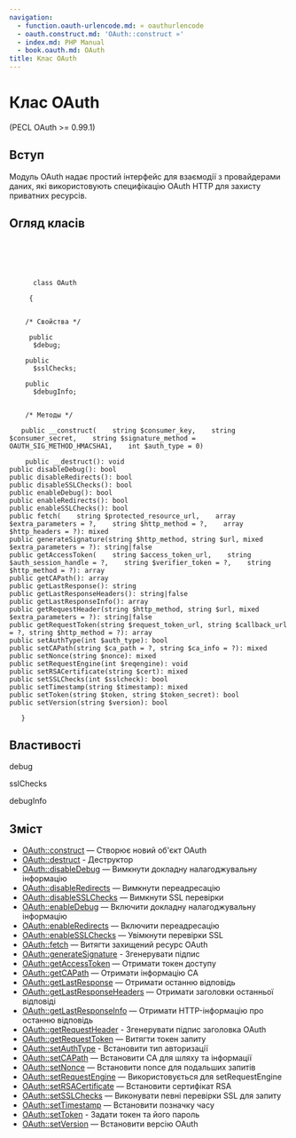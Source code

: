 ```yaml
---
navigation:
  - function.oauth-urlencode.md: « oauthurlencode
  - oauth.construct.md: 'OAuth::construct »'
  - index.md: PHP Manual
  - book.oauth.md: OAuth
title: Клас OAuth
---
```

# Клас OAuth

(PECL OAuth >= 0.99.1)

## Вступ

Модуль OAuth надає простий інтерфейс для взаємодії з провайдерами даних, які використовують специфікацію OAuth HTTP для захисту приватних ресурсів.

## Огляд класів

```classsynopsis


    
    
     
      class OAuth
     
     {
    

    /* Свойства */
    
     public
      $debug;

    public
      $sslChecks;

    public
      $debugInfo;


    /* Методы */
    
   public __construct(    string $consumer_key,    string $consumer_secret,    string $signature_method = OAUTH_SIG_METHOD_HMACSHA1,    int $auth_type = 0)

    public __destruct(): void
public disableDebug(): bool
public disableRedirects(): bool
public disableSSLChecks(): bool
public enableDebug(): bool
public enableRedirects(): bool
public enableSSLChecks(): bool
public fetch(    string $protected_resource_url,    array $extra_parameters = ?,    string $http_method = ?,    array $http_headers = ?): mixed
public generateSignature(string $http_method, string $url, mixed $extra_parameters = ?): string|false
public getAccessToken(    string $access_token_url,    string $auth_session_handle = ?,    string $verifier_token = ?,    string $http_method = ?): array
public getCAPath(): array
public getLastResponse(): string
public getLastResponseHeaders(): string|false
public getLastResponseInfo(): array
public getRequestHeader(string $http_method, string $url, mixed $extra_parameters = ?): string|false
public getRequestToken(string $request_token_url, string $callback_url = ?, string $http_method = ?): array
public setAuthType(int $auth_type): bool
public setCAPath(string $ca_path = ?, string $ca_info = ?): mixed
public setNonce(string $nonce): mixed
public setRequestEngine(int $reqengine): void
public setRSACertificate(string $cert): mixed
public setSSLChecks(int $sslcheck): bool
public setTimestamp(string $timestamp): mixed
public setToken(string $token, string $token_secret): bool
public setVersion(string $version): bool

   }
```

## Властивості

debug

sslChecks

debugInfo

## Зміст

-   [OAuth::construct](oauth.construct.md) — Створює новий об'єкт OAuth
-   [OAuth::destruct](oauth.destruct.md) - Деструктор
-   [OAuth::disableDebug](oauth.disabledebug.md) — Вимкнути докладну налагоджувальну інформацію
-   [OAuth::disableRedirects](oauth.disableredirects.md) — Вимкнути переадресацію
-   [OAuth::disableSSLChecks](oauth.disablesslchecks.md) — Вимкнути SSL перевірки
-   [OAuth::enableDebug](oauth.enabledebug.md) — Включити докладну налагоджувальну інформацію
-   [OAuth::enableRedirects](oauth.enableredirects.md) — Включити переадресацію
-   [OAuth::enableSSLChecks](oauth.enablesslchecks.md) — Увімкнути перевірки SSL
-   [OAuth::fetch](oauth.fetch.md) — Витягти захищений ресурс OAuth
-   [OAuth::generateSignature](oauth.generatesignature.md) - Згенерувати підпис
-   [OAuth::getAccessToken](oauth.getaccesstoken.md) — Отримати токен доступу
-   [OAuth::getCAPath](oauth.getcapath.md) — Отримати інформацію CA
-   [OAuth::getLastResponse](oauth.getlastresponse.md) — Отримати останню відповідь
-   [OAuth::getLastResponseHeaders](oauth.getlastresponseheaders.md) — Отримати заголовки останньої відповіді
-   [OAuth::getLastResponseInfo](oauth.getlastresponseinfo.md) — Отримати HTTP-інформацію про останню відповідь
-   [OAuth::getRequestHeader](oauth.getrequestheader.md) - Згенерувати підпис заголовка OAuth
-   [OAuth::getRequestToken](oauth.getrequesttoken.md) — Витягти токен запиту
-   [OAuth::setAuthType](oauth.setauthtype.md) - Встановити тип авторизації
-   [OAuth::setCAPath](oauth.setcapath.md) — Встановити CA для шляху та інформації
-   [OAuth::setNonce](oauth.setnonce.md) — Встановити nonce для подальших запитів
-   [OAuth::setRequestEngine](oauth.setrequestengine.md) — Використовується для setRequestEngine
-   [OAuth::setRSACertificate](oauth.setrsacertificate.md) — Встановити сертифікат RSA
-   [OAuth::setSSLChecks](oauth.setsslchecks.md) — Виконувати певні перевірки SSL для запиту
-   [OAuth::setTimestamp](oauth.settimestamp.md) — Встановити позначку часу
-   [OAuth::setToken](oauth.settoken.md) - Задати токен та його пароль
-   [OAuth::setVersion](oauth.setversion.md) — Встановити версію OAuth
